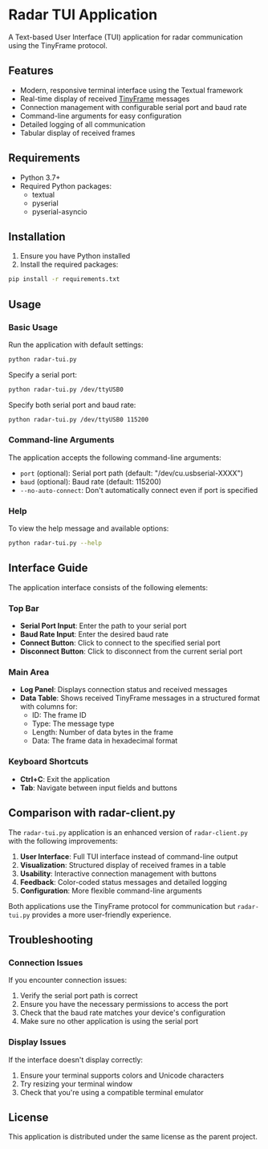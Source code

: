 # Radar TUI Application

A Text-based User Interface (TUI) application for radar communication using the TinyFrame protocol.

## Features

- Modern, responsive terminal interface using the Textual framework
- Real-time display of received [TinyFrame](https://github.com/MightyPork/PonyFrame) messages
- Connection management with configurable serial port and baud rate
- Command-line arguments for easy configuration
- Detailed logging of all communication
- Tabular display of received frames

## Requirements

- Python 3.7+
- Required Python packages:
  - textual
  - pyserial
  - pyserial-asyncio

## Installation

1. Ensure you have Python installed
2. Install the required packages:

```bash
pip install -r requirements.txt
```

## Usage

### Basic Usage

Run the application with default settings:

```bash
python radar-tui.py
```

Specify a serial port:

```bash
python radar-tui.py /dev/ttyUSB0
```

Specify both serial port and baud rate:

```bash
python radar-tui.py /dev/ttyUSB0 115200
```

### Command-line Arguments

The application accepts the following command-line arguments:

- `port` (optional): Serial port path (default: "/dev/cu.usbserial-XXXX")
- `baud` (optional): Baud rate (default: 115200)
- `--no-auto-connect`: Don't automatically connect even if port is specified

### Help

To view the help message and available options:

```bash
python radar-tui.py --help
```

## Interface Guide

The application interface consists of the following elements:

### Top Bar

- **Serial Port Input**: Enter the path to your serial port
- **Baud Rate Input**: Enter the desired baud rate
- **Connect Button**: Click to connect to the specified serial port
- **Disconnect Button**: Click to disconnect from the current serial port

### Main Area

- **Log Panel**: Displays connection status and received messages
- **Data Table**: Shows received TinyFrame messages in a structured format with columns for:
  - ID: The frame ID
  - Type: The message type
  - Length: Number of data bytes in the frame
  - Data: The frame data in hexadecimal format

### Keyboard Shortcuts

- **Ctrl+C**: Exit the application
- **Tab**: Navigate between input fields and buttons

## Comparison with radar-client.py

The `radar-tui.py` application is an enhanced version of `radar-client.py` with the following improvements:

1. **User Interface**: Full TUI interface instead of command-line output
2. **Visualization**: Structured display of received frames in a table
3. **Usability**: Interactive connection management with buttons
4. **Feedback**: Color-coded status messages and detailed logging
5. **Configuration**: More flexible command-line arguments

Both applications use the TinyFrame protocol for communication but `radar-tui.py` provides a more user-friendly experience.

## Troubleshooting

### Connection Issues

If you encounter connection issues:

1. Verify the serial port path is correct
2. Ensure you have the necessary permissions to access the port
3. Check that the baud rate matches your device's configuration
4. Make sure no other application is using the serial port

### Display Issues

If the interface doesn't display correctly:

1. Ensure your terminal supports colors and Unicode characters
2. Try resizing your terminal window
3. Check that you're using a compatible terminal emulator

## License

This application is distributed under the same license as the parent project.